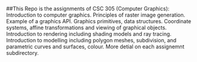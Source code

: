 ##This Repo is the assignments of CSC 305 (Computer Graphics):
Introduction to computer graphics. Principles of raster image generation. Example of a graphics API. Graphics primitives, data structures. Coordinate systems, affine transformations and viewing of graphical objects. 
Introduction to rendering including shading models and ray tracing. Introduction to modelling including polygon meshes, subdivision, and parametric curves and surfaces, colour.
More detial on each assignemnt subdirectory.
